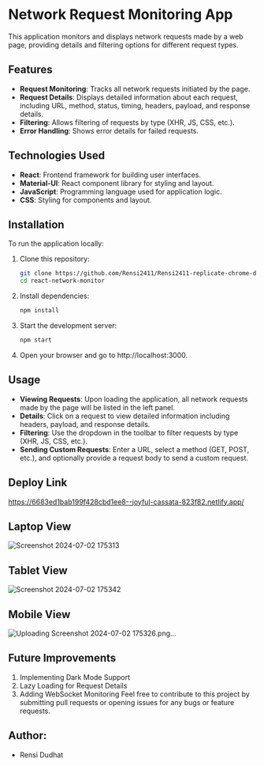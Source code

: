 # Network Request Monitoring App

This application monitors and displays network requests made by a web page, providing details and filtering options for different request types.

## Features

- **Request Monitoring**: Tracks all network requests initiated by the page.
- **Request Details**: Displays detailed information about each request, including URL, method, status, timing, headers, payload, and response details.
- **Filtering**: Allows filtering of requests by type (XHR, JS, CSS, etc.).
- **Error Handling**: Shows error details for failed requests.

## Technologies Used

- **React**: Frontend framework for building user interfaces.
- **Material-UI**: React component library for styling and layout.
- **JavaScript**: Programming language used for application logic.
- **CSS**: Styling for components and layout.

## Installation

To run the application locally:

1. Clone this repository:
   ``` bash
   git clone https://github.com/Rensi2411/Rensi2411-replicate-chrome-dev-tool.git
   cd react-network-monitor

2. Install dependencies:
   ```bash
   npm install

3. Start the development server:
   ```bash
   npm start

4. Open your browser and go to http://localhost:3000.

## Usage

- **Viewing Requests**: Upon loading the application, all network requests made by the page will be listed in the left panel.
- **Details**: Click on a request to view detailed information including headers, payload, and response details.
- **Filtering**: Use the dropdown in the toolbar to filter requests by type (XHR, JS, CSS, etc.).
- **Sending Custom Requests**: Enter a URL, select a method (GET, POST, etc.), and optionally provide a request body to send a custom request.

## Deploy Link
https://6683ed1bab199f428cbd1ee8--joyful-cassata-823f82.netlify.app/

## Laptop View
![Screenshot 2024-07-02 175313](https://github.com/Rensi2411/Rensi2411-replicate-chrome-dev-tool/assets/131978061/2737528f-28b7-4f20-b49f-a92efa9989e6)


## Tablet View
![Screenshot 2024-07-02 175342](https://github.com/Rensi2411/Rensi2411-replicate-chrome-dev-tool/assets/131978061/4de6b14a-3dbf-4e1d-bcca-00800399c868)


## Mobile View
![Uploading Screenshot 2024-07-02 175326.png…]()


## Future Improvements

1. Implementing Dark Mode Support
2. Lazy Loading for Request Details
3. Adding WebSocket Monitoring
Feel free to contribute to this project by submitting pull requests or opening issues for any bugs or feature requests.

## Author:
- Rensi Dudhat


